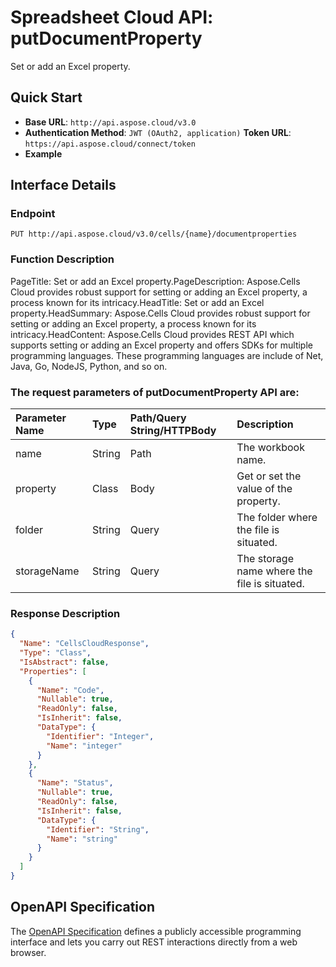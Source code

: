 # **Spreadsheet Cloud API: putDocumentProperty**

Set or add an Excel property. 

## **Quick Start**

- **Base URL**: `http://api.aspose.cloud/v3.0`
- **Authentication Method**: `JWT (OAuth2, application)`  **Token URL**: `https://api.aspose.cloud/connect/token`
- **Example** 
<script src="https://gist.github.com/aspose-cells-cloud-gists/8a5b324fdf3e574dbd747c1a1e24b05d.js?file=Example30_PutDocumentProperty.cs"></script>

## **Interface Details**

### **Endpoint** 

```
PUT http://api.aspose.cloud/v3.0/cells/{name}/documentproperties
```

### **Function Description**
PageTitle: Set or add an Excel property.PageDescription: Aspose.Cells Cloud provides robust support for setting or adding an Excel property, a process known for its intricacy.HeadTitle: Set or add an Excel property.HeadSummary: Aspose.Cells Cloud provides robust support for setting or adding an Excel property, a process known for its intricacy.HeadContent: Aspose.Cells Cloud provides REST API which supports setting or adding an Excel property and offers SDKs for multiple programming languages. These programming languages are include of Net, Java, Go, NodeJS, Python, and so on.

### The request parameters of **putDocumentProperty** API are: 

| Parameter Name | Type | Path/Query String/HTTPBody | Description | 
| :- | :- | :- |:- | 
|name|String|Path|The workbook name.|
|property|Class|Body|Get or set the value of the property.|
|folder|String|Query|The folder where the file is situated.|
|storageName|String|Query|The storage name where the file is situated.|


### **Response Description**
```json
{
  "Name": "CellsCloudResponse",
  "Type": "Class",
  "IsAbstract": false,
  "Properties": [
    {
      "Name": "Code",
      "Nullable": true,
      "ReadOnly": false,
      "IsInherit": false,
      "DataType": {
        "Identifier": "Integer",
        "Name": "integer"
      }
    },
    {
      "Name": "Status",
      "Nullable": true,
      "ReadOnly": false,
      "IsInherit": false,
      "DataType": {
        "Identifier": "String",
        "Name": "string"
      }
    }
  ]
}
```

## OpenAPI Specification

The [OpenAPI Specification](https://reference.aspose.cloud/cells/#/PropertiesController/PutDocumentProperty) defines a publicly accessible programming interface and lets you carry out REST interactions directly from a web browser.

